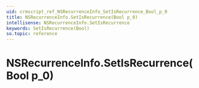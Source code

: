 ```yaml
---
uid: crmscript_ref_NSRecurrenceInfo_SetIsRecurrence_Bool_p_0
title: NSRecurrenceInfo.SetIsRecurrence(Bool p_0)
intellisense: NSRecurrenceInfo.SetIsRecurrence
keywords: SetIsRecurrence(Bool)
so.topic: reference
---
```


# NSRecurrenceInfo.SetIsRecurrence(Bool p_0)

